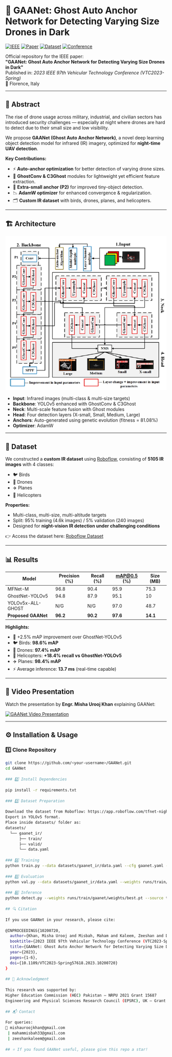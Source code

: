 # 🚀 GAANet: Ghost Auto Anchor Network for Detecting Varying Size Drones in Dark

[![IEEE](https://img.shields.io/badge/Published-IEEE-blue.svg)](https://ieeexplore.ieee.org/document/10200720)
[![Paper](https://img.shields.io/badge/PDF-Download-red.svg)](https://ieeexplore.ieee.org/stamp/stamp.jsp?tp=&arnumber=10200720)
[![Dataset](https://img.shields.io/badge/Dataset-Roboflow-green.svg)](https://app.roboflow.com/tfnet-night-vision/mul/1)
[![Conference](https://img.shields.io/badge/VTC2023-Florence%2C%20Italy-orange)](https://ieeevtc.org)

Official repository for the IEEE paper:  
**"GAANet: Ghost Auto Anchor Network for Detecting Varying Size Drones in Dark"**  
Published in: *2023 IEEE 97th Vehicular Technology Conference (VTC2023-Spring)*  
📍 Florence, Italy

---

## 📖 Abstract
The rise of drone usage across military, industrial, and civilian sectors has introduced security challenges — especially at night where drones are hard to detect due to their small size and low visibility.  

We propose **GAANet (Ghost Auto Anchor Network)**, a novel deep learning object detection model for infrared (IR) imagery, optimized for **night-time UAV detection**.  

**Key Contributions:**
- ⚡ **Auto-anchor optimization** for better detection of varying drone sizes.
- 🧩 **GhostConv & C3Ghost** modules for lightweight yet efficient feature extraction.
- 🔬 **Extra-small anchor (P2)** for improved tiny-object detection.
- 📉 **AdamW optimizer** for enhanced convergence & regularization.
- 🗂️ **Custom IR dataset** with birds, drones, planes, and helicopters.

---

## 🏗️ Architecture

<p align="center">
  <img src="gaanet.png" alt="GAANet Architecture" width="750">
</p>

- **Input**: Infrared images (multi-class & multi-size targets)  
- **Backbone**: YOLOv5 enhanced with GhostConv & C3Ghost  
- **Neck**: Multi-scale feature fusion with Ghost modules  
- **Head**: Four detection layers (X-small, Small, Medium, Large)  
- **Anchors**: Auto-generated using genetic evolution (fitness = 81.08%)  
- **Optimizer**: AdamW  

---

## 📂 Dataset
We constructed a **custom IR dataset** using [Roboflow](https://app.roboflow.com/tfnet-night-vision/mul/1), consisting of **5105 IR images** with 4 classes:  
- 🐦 Birds  
- 🚁 Drones  
- ✈️ Planes  
- 🚁 Helicopters  

**Properties:**
- Multi-class, multi-size, multi-altitude targets  
- Split: 95% training (4.6k images) / 5% validation (240 images)  
- Designed for **night-vision IR detection under challenging conditions**

👉 Access the dataset here: [Roboflow Dataset](https://app.roboflow.com/tfnet-night-vision/mul/1)

---

## 📊 Results

| Model               | Precision (%) | Recall (%) | mAP@0.5 (%) | Size (MB) |
|----------------------|---------------|------------|-------------|-----------|
| MFNet-M              | 96.8          | 90.4       | 95.9        | 75.3      |
| GhostNet-YOLOv5      | 94.8          | 87.9       | 95.1        | 10        |
| YOLOv5x-ALL-GHOST    | N/G           | N/G        | 97.0        | 48.7      |
| **Proposed GAANet**  | **96.2**      | **90.2**   | **97.6**    | **14.1**  |

**Highlights:**
- 🚀 +2.5% mAP improvement over GhostNet-YOLOv5  
- 🐦 Birds: **98.6% mAP**  
- 🚁 Drones: **97.4% mAP**  
- 🚁 Helicopters: **+18.4% recall vs GhostNet-YOLOv5**  
- ✈️ Planes: **98.4% mAP**  
- ⚡ Average inference: **13.7 ms** (real-time capable)  

---

## 🎥 Video Presentation
Watch the presentation by **Engr. Misha Urooj Khan** explaining GAANet:  

[![GAANet Video Presentation](https://img.youtube.com/vi/jstigCgL5sQ/0.jpg)](https://youtu.be/jstigCgL5sQ)

---

## ⚙️ Installation & Usage

### 1️⃣ Clone Repository
```bash
git clone https://github.com/<your-username>/GAANet.git
cd GAANet

### 2️⃣ Install Dependencies

pip install -r requirements.txt

### 3️⃣ Dataset Preparation

Download the dataset from Roboflow: https://app.roboflow.com/tfnet-night-vision/mul/1
Export in YOLOv5 format.
Place inside datasets/ folder as:
datasets/
  └── gaanet_ir/
      ├── train/
      ├── valid/
      └── data.yaml

### 4️⃣ Training
python train.py --data datasets/gaanet_ir/data.yaml --cfg gaanet.yaml --weights '' --batch-size 256 --epochs 500

### 5️⃣ Evaluation
python val.py --data datasets/gaanet_ir/data.yaml --weights runs/train/gaanet/weights/best.pt

### 6️⃣ Inference
python detect.py --weights runs/train/gaanet/weights/best.pt --source test_images/

## 🔍 Citation

If you use GAANet in your research, please cite:

@INPROCEEDINGS{10200720,
  author={Khan, Misha Urooj and Misbah, Maham and Kaleem, Zeeshan and Deng, Yansha and Jamalipour, Abbas},
  booktitle={2023 IEEE 97th Vehicular Technology Conference (VTC2023-Spring)},
  title={GAANet: Ghost Auto Anchor Network for Detecting Varying Size Drones in Dark},
  year={2023},
  pages={1-6},
  doi={10.1109/VTC2023-Spring57618.2023.10200720}
}

## 🙏 Acknowledgment

This research was supported by:
Higher Education Commission (HEC) Pakistan – NRPU 2021 Grant 15687
Engineering and Physical Sciences Research Council (EPSRC), UK – Grant EP/W004348/1

## 📬 Contact

For queries:
📧 mishauroojkhan@gmail.com
 | mahammisbah33@gmail.com
 | zeeshankaleem@gmail.com

## ⭐ If you found GAANet useful, please give this repo a star!



